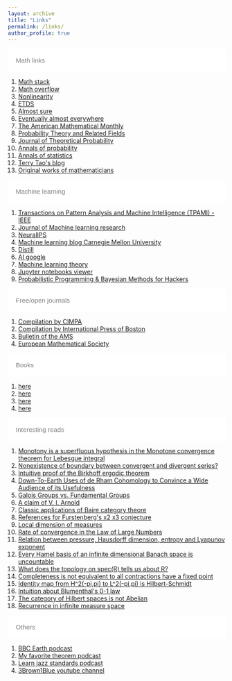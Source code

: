 ```yaml
---
layout: archive
title: "Links"
permalink: /links/
author_profile: true
---
```



<html>
<head>
<meta name="viewport" content="width=device-width, initial-scale=1">
<style>
.collapsible {
  background-color: #ffffff;
  color: grey;
  cursor: pointer;
  padding: 18px;
  width: 100%;
  border: none;
  text-align: left;
  outline: none;
  font-size: 15px;
}

.active, .collapsible:hover {
  background-color:  #cccccc;
}

.content {
  padding: 0 18px;
  display: none;
  overflow: hidden;
  background-color: #ffffff;
}
</style>
</head>
<body>


<button type="button" class="collapsible">Math links</button>
<div class="content">
<ol>
<li> <a href="https://math.stackexchange.com">Math stack</a> </li>
<li> <a href="https://mathoverflow.net">Math overflow</a> </li>
<li> <a href="https://iopscience.iop.org/journal/0951-7715">Nonlinearity</a> </li>
<li> <a href="https://mc.manuscriptcentral.com/etds">ETDS</a> </li>
<li> <a href="https://almostsure.wordpress.com">Almost sure</a> </li>
<li> <a href="https://eventuallyalmosteverywhere.wordpress.com">Eventually almost everywhere</a> </li>
<li> <a href="https://www.maa.org">The American Mathematical Monthly</a> </li>
<li> <a href="https://www.springer.com/journal/440">Probability Theory and Related Fields</a> </li>
<li> <a href="https://www.springer.com/journal/10959">Journal of Theoretical Probability</a> </li>
<li> <a href="https://imstat.org/journals-and-publications/annals-of-probability/">Annals of probability</a> </li>
<li> <a href="https://imstat.org/journals-and-publications/annals-of-statistics/">Annals of statistics</a> </li>
<li> <a href="https://terrytao.wordpress.com">Terry Tao's blog</a> </li>
<li> <a href="https://math.stackexchange.com/questions/225139/original-works-of-great-mathematicians">Original works of mathematicians</a> </li>
</ol>
</div>

<button type="button" class="collapsible">Machine learning</button>
<div class="content">
<ol>
<li> <a href="https://www.computer.org/csdl/journal/tp">Transactions on Pattern Analysis and Machine Intelligence (TPAMI) - IEEE</a> </li>
<li> <a href="http://www.jmlr.org">Journal of Machine learning research</a> </li>
<li> <a href="https://nips.cc">NeuralIPS</a> </li>
<li> <a href="https://blog.ml.cmu.edu/?utm_source=towardsai.net&utm_medium=referral&utm_campaign=marketing&utm_term=machine-learning-blog&utm_content=best-machine-learning-blogs-to-follow">Machine learning blog Carnegie Mellon University</a> </li>
<li> <a href="https://distill.pub/?utm_source=towardsai.net&utm_medium=referral&utm_campaign=marketing&utm_term=machine-learning-blog&utm_content=best-machine-learning-blogs-to-follow">Distill</a> </li>
<li> <a href="https://ai.googleblog.com/search/label/Machine%20Learning?utm_source=towardsai.net&utm_medium=referral&utm_campaign=marketing&utm_term=machine-learning-blog&utm_content=best-machine-learning-blogs-to-follow">AI google</a> </li>
<li> <a href="https://hunch.net/?utm_source=towardsai.net&utm_medium=referral&utm_campaign=marketing&utm_term=machine-learning-blog&utm_content=best-machine-learning-blogs-to-follow">Machine learning theory</a> </li>
<li> <a href="https://nbviewer.jupyter.org">Jupyter notebooks viewer</a> </li>
<li> <a href="https://camdavidsonpilon.github.io/Probabilistic-Programming-and-Bayesian-Methods-for-Hackers/">Probabilistic Programming & Bayesian Methods for Hackers</a> </li>
</ol>
</div>

<button type="button" class="collapsible">Free/open journals</button>
<div class="content">
<ol>
<li> <a href="https://www.cimpa.info/en/node/62">Compilation by CIMPA</a> </li>
<li> <a href="https://intlpress.com/site/pub/pages/journals/_home/contentonline/index.php">Compilation by International Press of Boston</a> </li>
<li> <a href="https://www.ams.org/publications/journals/journalsframework/bull">Bulletin of the AMS</a> </li>
<li> <a href="https://www.ems-ph.org/journals/show_issue.php?issn=1435-9855&vol=22&iss=9">European Mathematical Society</a> </li>
</ol>
</div>


<button type="button" class="collapsible">Books</button>
<div class="content">
<ol>
<li> <a href="http://staff.ustc.edu.cn/~shmj/Reference/GTM267%20Quantum%20Theory%20for%20Mathematicians.pdf">here</a> </li>
<li> <a href="in Portuguese">here</a> </li>
<li> <a href="http://math.stanford.edu/~vakil/216blog/FOAGnov1817public.pdf">here</a> </li>
<li> <a href="https://realnotcomplex.com">here</a> </li>
</ol>
</div>


<button type="button" class="collapsible">Interesting reads</button>
<div class="content">
<ol>
<li> <a href="https://mathoverflow.net/questions/296312/do-you-know-important-theorems-that-remain-unknown/296540#296540">Monotony is a superfluous hypothesis in the Monotone convergence theorem for Lebesgue integral</a> </li>
<li> <a href="https://mathoverflow.net/questions/49415/nonexistence-of-boundary-between-convergent-and-divergent-series">Nonexistence of boundary between convergent and divergent series?</a> </li>
<li> <a href="https://mathoverflow.net/questions/28997/does-anyone-know-an-intuitive-proof-of-the-birkhoff-ergodic-theorem">Intuitive proof of the Birkhoff ergodic theorem</a> </li>
<li> <a href="https://mathoverflow.net/questions/57025/down-to-earth-uses-of-de-rham-cohomology-to-convince-a-wide-audience-of-its-usef">Down-To-Earth Uses of de Rham Cohomology to Convince a Wide Audience of its Usefulness</a> </li>
<li> <a href="https://mathoverflow.net/questions/546/galois-groups-vs-fundamental-groups">Galois Groups vs. Fundamental Groups</a> </li>
<li> <a href="https://mathoverflow.net/questions/20696/a-question-regarding-a-claim-of-v-i-arnold">A claim of V. I. Arnold</a> </li>
<li> <a href="https://mathoverflow.net/questions/129666/classic-applications-of-baire-category-theorem">Classic applications of Baire category theore</a> </li>
<li> <a href="https://mathoverflow.net/questions/161517/furstenberg-times-2-times-3-conjecture-bibliography">References for Furstenberg's x2 x3 conjecture</a> </li>
<li> <a href="https://mathoverflow.net/questions/65463/hausdorff-dimension-for-invariant-measure">Local dimension of measures</a> </li>
<li> <a href="https://mathoverflow.net/questions/203044/rate-of-convergence-in-the-law-of-large-numbers">Rate of convergence in the Law of Large Numbers</a> </li>
<li> <a href="https://mathoverflow.net/questions/34415/relation-between-hausdorff-dimension-and-bowens-equation">Relation between pressure, Hausdorff dimension, entropy and Lyapunov exponent</a> </li>
<li> <a href="https://math.stackexchange.com/questions/217516/let-x-be-an-infinite-dimensional-banach-space-prove-that-every-hamel-basis-of">Every Hamel basis of an infinite dimensional Banach space is uncountable</a> </li>
<li> <a href="R">What does the topology on spec(R) tells us about R?</a> </li>
<li> <a href="https://math.stackexchange.com/questions/67490/contraction-mapping-in-an-incomplete-metric-space">Completeness is not equivalent to all contractions have a fixed point</a> </li>
<li> <a href="-pi,pi">Identity map from H^2(-pi,pi) to L^2(-pi,pi) is Hilbert-Schmidt</a> </li>
<li> <a href="https://math.stackexchange.com/questions/1374673/intuition-about-blumenthals-0-1-law">Intuition about Blumenthal's 0-1 law</a> </li>
<li> <a href="https://math.stackexchange.com/questions/1187211/why-is-the-additive-category-of-hilbert-spaces-not-abelian">The category of Hilbert spaces is not Abelian</a> </li>
<li> <a href="https://math.stackexchange.com/questions/1945447/poincaré-recurrence-but-infinite-measure">Recurrence in infinite measure space</a> </li>
</ol>
</div>

<button type="button" class="collapsible">Others</button>
<div class="content">
<ol>
<li> <a href="https://open.spotify.com/show/7I1Iv7SlYzNBAhZdGvajYJ?si=O4JjUnW9SP60azZCMbsxvw">BBC Earth podcast</a> </li>
<li> <a href="https://open.spotify.com/show/2EMAnkCN5YE6Rm5GXhz7yn?si=EO-wdPAPQWKz3d4xh2Bdhw">My favorite theorem podcast</a> </li>
<li> <a href="https://open.spotify.com/show/64jcyR7JAymM1aCD5MzTy0?si=Hu4nvBA_SsmZP25vNq4RQA">Learn jazz standards podcast</a> </li>
<li> <a href="https://www.youtube.com/channel/UCYO_jab_esuFRV4b17AJtAw">3Brown1Blue youtube channel</a> </li>
</ol>
</div>


<script>
var coll = document.getElementsByClassName("collapsible");
var i;

for (i = 0; i < coll.length; i++) {
  coll[i].addEventListener("click", function() {
    this.classList.toggle("active");
    var content = this.nextElementSibling;
    if (content.style.display === "block") {
      content.style.display = "none";
    } else {
      content.style.display = "block";
    }
  });
}
</script>

</body>
</html>